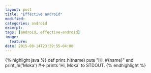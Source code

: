 ```yaml
---
layout: post
title: "Effective android"
modified:
categories: android
excerpt:
tags: [android, effective-android]
image:
  feature:
date: 2015-08-14T23:39:55-04:00
---
```


{% highlight java %}
def print_hi(name)
  puts "Hi, #{name}"
end
print_hi('Moka')
#=> prints 'Hi, Moka' to STDOUT.
{% endhighlight %}
